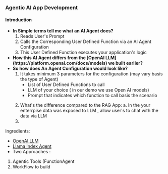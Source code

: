 ### Agentic AI App Development
#### Introduction
<ul>
<li><b>In Simple terms tell me what an AI Agent does?</b>
  <ol>
   <li>Reads User's Prompt</li>
   <li>Calls the Corresponding User Defined Function via an AI Agent Configuration</li>
   <li>This User Defined Function executes your application's logic</li>
  </ol>
</li>
<li>
  <b>How this AI Agent differs from the [OpenAI LLM](https://platform.openai.com/docs/models)  we built earlier?</b>
  
</li>
<li><b>So how does An Agent Configuration would look like?</b>
     <ol>
       <li>
         It takes minimum 3 parameters for the configuration (may vary basis the type of Agent)
          <ul>
              <li>List of User Defined Functions to call</li>
              <li>LLM of your choice ( in our demo we use Open AI models)</li>
              <li>Prompt that indicates which function to call basis the scenario</li>
          </ul>         
       </li>
     </ol>
   </li>
    
   2. What's the difference compared to the RAG App:
   a. In the  your enterrpise data was exposed to LLM , allow user's to chat with the data via LLM
3.  
</ul>

Ingredients: 
- [OpenAI LLM](https://platform.openai.com/docs/models)
- [Llama Index Agent](https://docs.llamaindex.ai/en/stable/understanding/agent/)
- Two Approaches :
1. Agentic Tools (FunctionAgent
2. WorkFlow to build 
